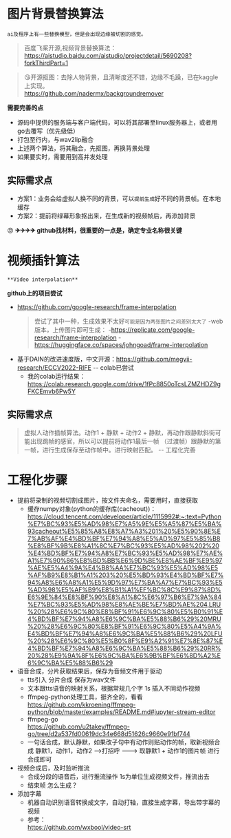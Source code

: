 # 图片背景替换算法
    ai及程序上有一些替换模型，但是会出现边缘被切割的感觉。

> 百度飞桨开源,视频背景替换算法：<br/> https://aistudio.baidu.com/aistudio/projectdetail/5690208?forkThirdPart=1

> 😘开源抠图：去除人物背景，且清晰度还不错，边缘不毛躁，已在kaggle上实现。<br/>https://github.com/nadermx/backgroundremover

**需要完善的点**
- 源码中提供的服务端与客户端代码，可以将其部署至linux服务器上，或者用go去覆写（优先级低）
- 打包至行内，与wav2lip融合
- 上述两个算法，将其融合，先抠图，再换背景处理
- 如果要实时，需要用到高并发处理


## 实际需求点
- 方案1：业务会给虚拟人换不同的背景，可以`提前生成`好不同的背景帧。在本地缓存
- 方案2：提前将绿幕形象抠出来，在生成新的视频帧后，再添加背景

😡
**✈✈✈✈ github找材料，很重要的一点是，确定专业名称很关键**
# 视频插针算法
    **Video interpolation**

**github上的项目尝试**
- https://github.com/google-research/frame-interpolation
    >尝试了其中一种，生成效果不太好`可能是因为两张图片之间差别太大了`
    -web版本，上传图片即可生成：
        -https://replicate.com/google-research/frame-interpolation
        -https://huggingface.co/spaces/johngoad/frame-interpolation
- 基于DAIN的改进速度版，中文开源：https://github.com/megvii-research/ECCV2022-RIFE     -- colab已尝试
    - 我的colab运行结果：https://colab.research.google.com/drive/1fPc8850oTcsLZMZHDZ9gFKCEmvb6Pw5Y

## 实际需求点
 >虚拟人动作插帧算法。动作1 + 静默 + 动作2 + 静默，再动作跟静默斜街可能出现跳帧的感官，所以可以提前将动作1最后一帧 （过渡帧）跟静默的第一帧，进行生成保存至动作帧中。进行映射匹配。  -- 工程化完善



# 工程化步骤
- 提前将录制的视频切割成图片，按文件夹命名，需要用时，直接获取
    - 缓存numpy对象(python的缓存库(cacheout))：<br/>https://cloud.tencent.com/developer/article/1115992#:~:text=Python%E7%BC%93%E5%AD%98%E7%A5%9E%E5%A5%87%E5%BA%93cacheout%E5%85%A8%E8%A7%A3%201%20%E5%90%8E%E7%AB%AF%E4%BD%BF%E7%94%A8%E5%AD%97%E5%85%B8%E8%BF%9B%E8%A1%8C%E7%BC%93%E5%AD%98%202%20%E4%BD%BF%E7%94%A8%E7%BC%93%E5%AD%98%E7%AE%A1%E7%90%86%E8%BD%BB%E6%9D%BE%E8%AE%BF%E9%97%AE%E5%A4%9A%E4%B8%AA%E7%BC%93%E5%AD%98%E5%AF%B9%E8%B1%A1%203%20%E5%BD%93%E4%BD%BF%E7%94%A8%E6%A8%A1%E5%9D%97%E7%BA%A7%E7%BC%93%E5%AD%98%E5%AF%B9%E8%B1%A1%EF%BC%8C%E9%87%8D%E6%9E%84%E8%BF%90%E8%A1%8C%E6%97%B6%E7%9A%84%E7%BC%93%E5%AD%98%E8%AE%BE%E7%BD%AE%204,LRU%20%28%E6%9C%80%E8%BF%91%E6%9C%80%E5%B0%91%E4%BD%BF%E7%94%A8%E6%9C%BA%E5%88%B6%29%20MRU%20%28%E6%9C%80%E8%BF%91%E6%9C%80%E5%A4%9A%E4%BD%BF%E7%94%A8%E6%9C%BA%E5%88%B6%29%20LFU%20%28%E6%9C%80%E5%B0%8F%E9%A2%91%E7%8E%87%E4%BD%BF%E7%94%A8%E6%9C%BA%E5%88%B6%29%20RR%20%28%E9%9A%8F%E6%9C%BA%E6%9B%BF%E6%8D%A2%E6%9C%BA%E5%88%B6%29
- 语音合成，分片获取结果后，保存为音频文件用于驱动
    - tts引入  分片合成  保存为wav文件
    - 文本跟tts语音的映射关系，根据常规几个字 1s  插入不同动作视频
    - ffmpeg-python处理工具，挺齐全的，看看 <br/>https://github.com/kkroening/ffmpeg-python/blob/master/examples/README.md#jupyter-stream-editor
    - ffmpeg-go <br/>https://github.com/u2takey/ffmpeg-go/tree/d2a537fd00619dc34e668d51626c9660e91bf744
    - 一句话合成，默认静默，如果改子句中有动作则贴动作的帧，取新视频合成
        静默1，动作1，动作2    -->打招呼   ---> 取静默1 + 动作1的图片帧 进行合成即可
- 视频合成后，及时监听推流
    - 合成分段的语音后，进行推流操作  1s为单位生成视频文件，推流出去   
    - 结束帧 怎么生成？
- 添加字幕
    - 机器自动识别语音转换成文字，自动打轴，直接生成字幕，导出带字幕的视频
    - 参考：<br/>https://github.com/wxbool/video-srt


